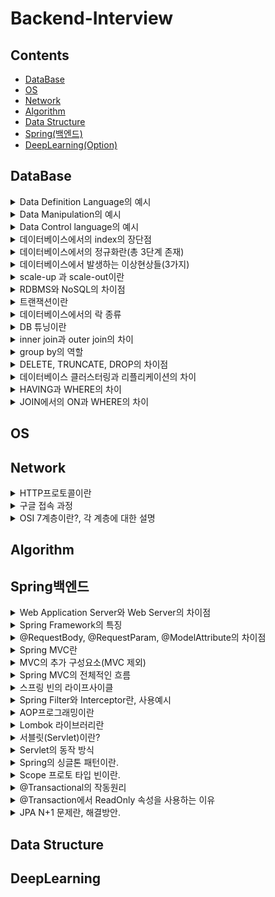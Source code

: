 # Backend-Interview


## Contents
- [DataBase](#DataBase)
- [OS](#OS)
- [Network](#Network)
- [Algorithm](#Algorithm)
- [Data Structure](#Data-Structure)
- [Spring(백엔드)](#Spring백엔드)
- [DeepLearning(Option)](#DeepLearning)


## DataBase
<details>
    <summary>Data Definition Language의 예시</summary>
    </br>
    <p>alter : 데이터베이스에 이미 존재하는 object의 구조를 변경할 때 사용</p>
    <p>create : 데이터베이스에 새로운 object를 만들 시 사용</p>
    <p>drop : 데이터베이스에 이미 존재하는 object를 삭제할 때 사용</p>
</details>

<details>
    <summary>Data Manipulation의 예시</summary>
    </br>
    <p>select : 데이터베이스 테이블에서 데이터를 검색할 때 사용</p>
    <p>insert : 데이터베이스 테이블에서 데이터를 새롭게 삽입할 때 사용</p>
    <p>update : 데이터베이스 테이블에 존재하던 데이터를 수정할 때 사용</p>
    <p>delete : 데이터베이스 테이블에 존재하던 데이터를 삭제할 때 사용</p>

</details>

<details>
    <summary>Data Control language의 예시</summary>
    </br>
    <p>commit : 데이터 베이스에 트랜잭션 operation이 정상적으로 종료된 것</p>
    <p>rollback : 트랜잭션 과정에서 문제가 발생하여 트랜잭션 이전 상태로 돌아가는 것</p>
    <p>grant : 특정 유저에게 데이터베이스 object에 대한 권한을 부여하는 것</p>
    <p>revoke : 특정 유저에게 부여했던 권한을 무효화하는 작업</p>
</details>

<details>
    <summary>데이터베이스에서의 index의 장단점</summary>
    </br>
    <p>장점 : 인덱스를 이용하여 더욱 빨리 query 결과를 얻을 수 있다. (정렬된 상태가 유지된다.)</p>
    <p>단점 : insert 연산 등 일부 연산에서는 오히려 성능이 하락할 수 있다.</p>
</details>

<details>
    <summary>데이터베이스에서의 정규화란(총 3단계 존재)</summary>
    </br>
    <p>정규화 : 하나의 릴레이션에서 오직 하나의 의미만이 존재하도록 일레이션을 분해하는 과정</p>
    <p>데이터의 일관성, 최소의 데이터 중복, 최대한의 데이터 유연성 결과를 가져옴</p>
    <p>1. 제 1정규형 : 테이브르이 컬럼이 원자 값(하나의 값)을 가지도록 분해</p>
    <p>2. 제 2정규형 : 제 1 정규형을 만족, 기본키가 아닌 속성이 기본키에 완전 종속이도록 분해</p>
    <p>3. 제 3 정규형 : 제 2 정규형을 만족, 기본키를 제외한 속성들 간의 이행 종속성이 없어야 한다.</p>
</details>

<details>
    <summary>데이터베이스에서 발생하는 이상현상들(3가지)</summary>
    </br>
    <p>이상 현상 : 데이터베이스 테이블을 잘목 설계하여 데이터를 삽입, 삭제, 수정할 때 새익는 논리적 오류</p>
    <p>1. 삽입 이상 : 데이터를 삽입할 때 특정 속성에 해당되는 값이 없어 NULL을 입력해야 하는 현상</p>
    <p>2. 갱신 이상 : 중복된 데이터 중 일부만이 수정되어 중복된 데이터들이 서로 모순을 일으키는 현상</p>
    <p>3. 삭제 이상 : 어떤 데이터를 삭제할 경우, 의도치 않은 다른 정보까지 삭제하는 현상</p>
</details>

<details>
    <summary>scale-up 과 scale-out이란</summary>
    </br>
    <p>scale-up : 하나의 서비의 하드웨어들을 업그레이드</p>
    <p>scale-out : 여러 대의 서버를 추가하는 것</p>
</details>

<details>
    <summary>RDBMS와 NoSQL의 차이점</summary>
    </br>
    <p>RDBMS : 모든 데이터를 2차원으로 표현</p>
    <p>장점 : 스키마에 맞춰 관리, 정합성이 보장됨</p>
    <p>단점 : 시스템이 커질 수록 쿼리 복잡, 성능 저하, scale out이 어려움</p>
    </br>
    <p>NoSQL : 데이터간의 관계를 정의하지 않음, 스키마 존재X - >자유롭게 데이터 관리 가능</p>
    <p>장점 : 스키마없이 Key-Value형태로 데이터 관리 가능, scale-up, scale-out 모두 가능</p>
    <p>단점 : 데이터 중복이 발생할 수 있음.</p>
    </br>
    <p>RDBMS가 유리한 경우 : 데이터 구조 명확, 스키마가 중요한 경우</p>
    <p>NoSQL이 유리한 경우 : 정확한 데이터 구조가 없는 경우, 데이터가 변경/확장될 수 있는 경우</p>
</details>

<details>
    <summary>트랜잭션이란</summary>
    </br>
    <p>한 작업의 완정성을 보장</p>
    <p>작업들을 모두 처리하거나 실패할 경우 실행 이전의 상태로 되돌리는 것</p>
    <p>즉, Commit되거나 Rollback됨</p>
</details>

<details>
    <summary>데이터베이스에서의 락 종류</summary>
    </br>
    <p>1. 공유락(LS, Shared Lock) : 읽기를 진행할 때 사용된는 락, 같은 공유락끼리는 동시에 접근 가능</p>
    <p>2. 배타락(LX, Exclusice Lock) : 데이터를 변경할 때 사용되는 락, 해당 락이 끝나기 전까지는 어떠한 접근도 허용되지 않음.</p>
    <p></p>
</details>

<details>
    <summary>DB 튜닝이란</summary>
    </br>
    <p>1단계 : DB설계 튜닝 (데이터 모델링, 인덱스 설계, 용량 산정)</p>
    <p>2단계 : DBMS 튜닝 (CPU, 메모리, I/O 관점) ex) Buffer크기, Cache 크기</p>
    <p>3단계 : SQL 튜닝 (Join, Indexing, SQL Executing Plan)</p>
    <p></p>
</details>

<details>
    <summary>inner join과 outer join의 차이</summary>
    </br>
    <p>inner join : 서로 연관된 내용만을 검색하는 조인</p>
    <p>outer join : 한쪽에 데이터가 없더라도 데이터가 있는 쪽의 내용을 전부 출력하는 조인</p>
    <p>outer ㅓoin에는 Left, Right, FULL outer join이 존재함</p>
</details>

<details>
    <summary>group by의 역할</summary>
    </br>
    <p>특정 column을 기준으로 연산한 결과를 집계 키로 설정하여 그룹을 지음 </p>
    <p></p>
    <p></p>
</details>

<details>
    <summary>DELETE, TRUNCATE, DROP의 차이점</summary>
    </br>
    <p>DELETE : 데이터는 지우지만 테이블 용량은 줄어들지 않음. 삭제 후 복구 가능</p>
    <p>TRUNCATE : 전체 데이터를 삭제하는 방법. 테이블의 용량은 줄어듦. 인덱스도 삭제됨. 테이블은 삭제되지 않지만 데이터는 복구할 수 없음</p>
    <p>DROP : 테이블 자체를 완전히 삭제하는 방식. 삭제 후 복구 불가</p>
</details>

<details>
    <summary>데이터베이스 클러스터링과 리플리케이션의 차이</summary>
    </br>
    <p>클러스터링 : 여러 개의 DB를 수평적인 구조로 구축, 동기 방식</p>
    <p>장점 : 데이터 동기화 -> 일관성있는 데이터, 높은 가용성(하나의 DB가 죽더라도 에러 X), 로드 밸런싱</p>
    <p>단점 : 저장소 하나를 공유할 경우 병목현상 발생, 운영 비용 상승</p></br>
    <p>리플리케이션 : 여러 개의 DB를 수직적인 구조로 구축, 비동기 방식</p>
    <p>장점 : 대부분의 DB 요청은 읽기 요청, 레플리케이션으로도 충분한 성능, 지연 시간 거의 없음</p>
    <p>단점 : 노드 들간의 데이터 동기화가 보장되지 않음. Master DB가 고장날 경우 복구 및 대처 어려움</p>
</details>

<details>
    <summary>HAVING과 WHERE의 차이</summary>
    </br>
    <p>HAVING : 그룹을 필터링하는데 사용(그룹화 혹은 집계 이후)</p>
    <p>WHERE : 개별 행을 필터링 하는데 사용(그룹화 혹은 집계 이전)</p>
</details>

<details>
    <summary>JOIN에서의 ON과 WHERE의 차이</summary>
    </br>
    <p>ON : JOIN이 시작되지 이전에 필터링을 진행</p>
    <p>WHERE : JOIN이 진행된 이후 해당 조건에 맟춰 필터링을 진행</p>
</details>

## OS

## Network

<details>
    <summary>HTTP프로토콜이란</summary>
    </br>
    <p>서버/클라이언트 모델을 따르는 데이터를 주고받기 위한 프로토콜</p>
    <p>특징 1: stateless(상태 정보를 저장하지 않음)</p>
    <p>특징 2: Connectionless(요청을 전송한 뒤 연결을 끊음.</p>
    </br>
    <p>장점 1: 연결 상태 처리, 상태 정보 관리 필요 X -> 서버 디자인 간단.</p>
    <p>장점 2: 각각의 HTTP 요청에 독립적으로 전송해주면 됨</p>
    </br>
    <p>단점 1: 이전 통신에 대한 정보가 없으므로 매번 인증 필요</p>
    <p>이를 해결하기 위해 쿠기, 세션을 활용</p>
</details>

<details>
    <summary>구글 접속 과정</summary>
    </br>
    <p>1. 사용자가 웹 브라우저에 URL 입력</p>
    <p>2. DNS서버를 이용하여 URL주소에 해당되는 IP 주소를 얻음</p>
    <p>3. 해당 IP 주소로 TCP 연결 설정</p>
    <p>4. 해당 웹 서버로 HTTP 요청 메시지를 보냄.</p>
    <p>5. 웹 서버는 요청에 알맞은 HTTP 응답 메시지를 보냄</p>
    <p>6. 클라이언트에게 도착한 HTTP 응답 메시지는 웹 페이지에 의해 변환, 출력됨.</p>
</details>

<details>
    <summary>OSI 7계층이란?, 각 계층에 대한 설명</summary>
    </br>
    <p>OSI 7계층 : 네트워크에서 데이터가 전송되는 단계를 7단계로 나눈 것.</p>
    <p>1계층(물리 계층) : 데이터를 전기 신호로 변환. 오직 데이터를 전송, 데이터를 전혀 신경쓰지 않음</p>
    <p>2계층(데이터 링크 계층) : 데이터의 물리적인 전송을 담당. 맥주소를 통해 통신함. 에러 검출/재전송/흐름 제어 등을 관리함.</p>
    <p>3계층(네트워크 계층) : 패킷을 목적지까지 빠르게 전송하기 위한 계층, IP주소, 라우터를 통해 라우팅 경로를 search</p>
    <p>4계층(전송 계층) : 최종 수신 프로세스로 데이터를 전송하는 역할, 패킷 생성 및 전송, TCP, UDP가 해당됨.</p>
    <p>5계층(세션 계층) : 양쪽 컴퓨터들이 통신을 하기 위해 세션을 만들기 위한 계층. 양 끝단의 응용 프로세스가 통신을 관리하기 위한 방법을 제공. TCP/IP 세션을 만들고 초기화하는 책임을 진다.</p>
    <p>6계층(표현계층) : 데이터의 형식을 결정하는 계층. 데이터 표현이 상이한 응용 프로세스의 독립성을 제공, 암호화. 코드간의 번역을 담당하는 계층</p>
    <p>7계층(응용 계층) : 사용자에게 통신을 위한 서비스 제공, 인터페이스 역할. 응용 프로세스와 직접 관계하여 일반적인 응용 서비스를 수행.</p>

</details>

## Algorithm

## Spring백엔드

<details>
    <summary>Web Application Server와 Web Server의 차이점</summary>
    </br>
    <P>Web Application Server : 비즈니스 로직을 넣을 수 있음. 주로 동적인 컨텐츠를 담당함(DB 접근, 데이터 처리)</p>
    <P>Web Server : 비즈니스 로직을 담당할 수 없음. 주로 정적인 콘텐츠를 담당함. (HTTP, JavaScript, CSS등)</p>
</details>

<details>
    <summary>Spring Framework의 특징</summary>
    </br>
    <p>1. 컨테이너를 통해 객체를 직접 관리</p>
    <P>2. 제어의 역전(IoC) : 제어권이 개발자가 아닌 프레임워크가 가지고 있어 프레임워크가 개발자의 코드를 호출한다.</p>
    <P>3. 의존성 주입(DI) : 계층, 서비스에서 의존성이 존재할 경우 외부에서 주입해준다.</p>
    <P>4. 관점 지향 프로그래밍(AOP) : 보안 등과 같이 공통적으로 사용하는 기능의 경우 해당 기능을 분리하여 관리한다.</p>
</details>

<details>
    <summary>@RequestBody, @RequestParam, @ModelAttribute의 차이점</summary>
    </br>
    <p>@RequestBody : 클라이언트가 전송한 JSON형태의 HTTP Body 내용을 java 객체로 변환해주는 역할</p>
    <p>@RequestParam : 1개의 HTTP 요청 parameter를 받기 위해 사용</p>
    <p>@ModelAttribute : HTTP내부의 값들을 Getter, Setter, 생성자를 통해 주입하기 위해 사용. (Getter, Setter, 생성자는 미리 정의되어 있어야 함)</p>
</details>

<details>
    <summary>Spring MVC란</summary>
    </br>
    <p>Model : 데이터 관리 및 비즈니스 로직을 처리하는 부분</p>
    <p>View : 비즈니스 로직의 처리 결과를 통해 유저 인터페이스가 표현되는 구간</p>
    <p>Controller : 사용자의 용청을 처리하고 Model과 View사이를 중개하는 역할</p>
</details>

<details>
    <summary>MVC의 추가 구성요소(MVC 제외)</summary>
    </br>
    <p>DispatcherServlet : 클라이언트에게 요청을 받아 응답까지의 MVC 처리 과정을 통제</p>
    <p>HandlerMapping : 클라이언트의 요청 URL을 처리할 Controller를 결정</p>
    <p>HandlerAdapter : HandlerMapping을 통해 결정된 핸들러 정보로 해당 메소드를 직접 호출해주는 역할</p>
    <p>ViewResolver : Controller의 처리 결과를 생성할 View를 결정</p>
</details>

<details>
    <summary>Spring MVC의 전체적인 흐름</summary>
    </br>
    <p>1. 클라언트가 URL을 통해 요청을 전송</p>
    <p>2. Dispatcher Servlet은 해당 요청을 처리할 컨트롤러를 찾는다.</p>
    <p>3. Dispatcher Servlet은 핸들러 어댑터에게 요청의 전달을 맡김</p>
    <p>4. Handler Adpater는 해당 컨트롤러에게 요청을 전달.</p>
    <p>5. 컨트롤러는 비즈니스 로직을 처리한 후 반환할 뷰의 이름을 반환</p>
    <p>6. Dispatcher Sevlet은 ViewResolver를 통해 반환할 뷰를 결정</p>
    <p>7. Dispatcher Servlet은 View에 전달할 데이터를 추가한다.</p>
    <p>8. 데이터가 추가된 View를 반환한다.</p>
</details>

<details>
    <summary>스프링 빈의 라이프사이클</summary>
    </br>
    <p>스프링 IoC 컨테이너 생성 -> 스프링 빈 생성 -> 의존 관계 주입 -> 초기화 콜백 메소드 호출 -> 사용 -> 소멸 전 콜백 메소드 호출 -> 스프링 종료</p>
    <p>빈 생명주기 콜백 방법</p>
    <p>1. 인터페이스(InitilaizingBean, DisposableBean)</p>
    <p>2. 설정 정보에 초기화 메소도, 종료 메소드 지정, @Bean에서 지정</p>
    <p>3. @PostConstruct, @PreDestroy 어노테이션 지원</p>
</details>

<details>
    <summary>Spring Filter와 Interceptor란, 사용예시</summary>
    </br>
    <p>필터 : 요청과 응답을 거른 뒤 정제하는 역할, 톰캣과 같은 웹 컨테이너에 의해 관리, 스프링 범위 밖에서 처리</p>
    <p>사례 : 보안 인증, 인가, 요청 검사, 데이터 압축 및 인코딩, Spring과 분리하고자 하는 기능</p>
    <p>Interceptor : 요청에 대한 작업 전/후로 요청, 참조를 가로채 가공. 스프링 컨텍스트에서 동작함.</p>
    <p>사례 : 세부적인 보안 및 인증, Controller로 넘겨주는 데이터 가공</p>
</details>

<details>
    <summary>AOP프로그래밍이란</summary>
    </br>
    <p>핵심 비즈니스 로직에 존재하는 공통 사랑을 분리하여 각각 모듈화하는 것을 의미.</p>
    <p>주로 인증, 로깅, 트랜잭션 처리에 사용됨</p>
    <p>장점 : 중복 코드 제거, 재활용성 극대화, 변화 수용 용이성</p>
</details>

<details>
    <summary>Lombok 라이브러리란</summary>
    </br>
    <p>메소드를 컴파일 하는 과정에서 개입하여 추가적인 코드를 생성함.(어노테이션 프로세싱)</p>
    <p>EX) Getter, Setter</p>
</details>

<details>
    <summary>서블릿(Servlet)이란?</summary>
    </br>
    <p>클라인언트의 요청을 처리, 결과를 반환하는 Servlet 클래스의 구현 규칙을 지킨 자바 웹 프로그래밍 기술.</p>
</details>

<details>
    <summary>Servlet의 동작 방식</summary>
    </br>
    <p>1. 클라이언트가 URL을 입력한 경우 HTTP Request가 Servlet 콘테이너로 전송된다.</p>
    <p>2. 요청을 받은 Servlet container는  HTTPServletRequest, HTTPServletResponse 객체를 생성</p>
    <p>3. web.xml을 기준으로 요청된 URL에 해당되는 Servlet을 찾는다.</p>
    <p>4. 해당 Servlet에서 service 메소드를 호출, 요청 방식에 따라 doGet(), doPost()를 호출</p>
    <p>5. doGet(), doPost() 메소드는 페이지 생성, 이후 HTTPServletResponse 객체를 통해 응답.</p>
    <p>6. 응답이 종료된 경우 HTTPServletRequest, HTTPServletResponse 객체를 삭제</p>
</details>

<details>
    <summary>Spring의 싱글톤 패턴이란.</summary>
    </br>
    <p>Bean 설정 시 별다른 옵션이 존재하지 않는 경우 default로 설정됨.</p>
    <p>요청이 들어올 때마다 객체를 새로 생성하지 않고, 기존에 존재하던 객체를 활용 -> 효율적인 사용이 가능함.</p>
</details>

<details>
    <summary>Scope 프로토 타입 빈이란.</summary>
    </br>
    <p>기존의 싱글톤과 반대되는 개념.</p>
    <p>요청이 새로 들어롤 때마다 매번 새로운 객체를 반환해줌.</p>
    <p></p>
</details>

<details>
    <summary>@Transactional의 작동원리</summary>
    </br>
    <p>AOP를 통해 Target을 상속한 Proxy 객체가 됨.</p>
    <p>Target 메소드 전후로 Transaction을 수행함.</p>
    <p></p>
</details>

<details>
    <summary>@Transaction에서 ReadOnly 속성을 사용하는 이유</summary>
    </br>
    <p>트랜잭션 내부에서 수정, 삭제 등의 목적이 아닐 때 사용함.</p>
    <p>영속성 콘텍스트에서 엔티티를 관리할 필요 없음 -> readOnly를 통해 메모리 절약 가능</p>
</details>

<details>
    <summary>JPA N+1 문제란, 해결방안. </summary>
    </br>
    <p>N + 1 문제 : 하나의 query를 날렸을 때 N개의 추가적인 query가 발생하는 문제.</p>
    <p>해결 방안</p>
    <P>1. Fetch join : 미리 두 테이블을 조인하여 한 번에 모든 데이터를 가져옴</p>
    <P>2. @Entity Graph : attributePaths 속성에 연관 조회할 Entity 명을 적으면 됨.</p>
    <P>주의점 : Catesian Product로 인한 중복값 발생 가능성</p>
    <P>Distinct(SQL) or set(Java)을 통해 해결</p>
</details>

## Data Structure

## DeepLearning